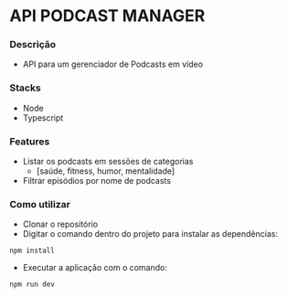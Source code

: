 # API PODCAST MANAGER

### Descrição
- API para um gerenciador de Podcasts em vídeo

### Stacks
- Node
- Typescript

### Features
- Listar os podcasts em sessões de categorias
  - [saúde, fitness, humor, mentalidade]
- Filtrar episódios por nome de podcasts

### Como utilizar
- Clonar o repositório
- Digitar o comando dentro do projeto para instalar as dependências:
```
npm install
```
- Executar a aplicação com o comando:
```
npm run dev
```
